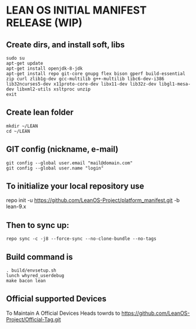LEAN OS INITIAL MANIFEST RELEASE (WIP)
====================

Create dirs, and install soft, libs
----------------------------------

    sudo su
    apt-get update
    apt-get install openjdk-8-jdk
    apt-get install repo git-core gnupg flex bison gperf build-essential zip curl zlib1g-dev gcc-multilib g++-multilib libc6-dev-i386 lib32ncurses5-dev x11proto-core-dev libx11-dev lib32z-dev libgl1-mesa-dev libxml2-utils xsltproc unzip
    exit

Create lean folder
----------------------

    mkdir ~/LEAN
    cd ~/LEAN

GIT config (nickname, e-mail)
-----------------------------

    git config --global user.email "mail@domain.com"
    git config --global user.name "login"

To initialize your local repository use
---------------------------------------

repo init -u https://github.com/LeanOS-Project/platform_manifest.git -b lean-9.x

Then to sync up:
----------------

    repo sync -c -j8 --force-sync --no-clone-bundle --no-tags

Build command is
----------------
    . build/envsetup.sh
    lunch whyred_userdebug
    make bacon lean

Official supported Devices
-----------------
To Maintain A Official Devices Heads towrds to https://github.com/LeanOS-Project/Official-Tag.git
